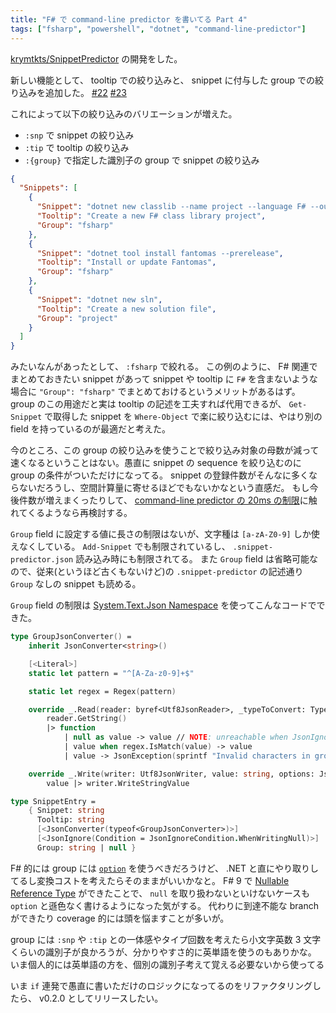 ```yaml
---
title: "F# で command-line predictor を書いてる Part 4"
tags: ["fsharp", "powershell", "dotnet", "command-line-predictor"]
---
```


[krymtkts/SnippetPredictor](https://github.com/krymtkts/SnippetPredictor) の開発をした。

新しい機能として、 tooltip での絞り込みと、 snippet に付与した group での絞り込みを追加した。
[#22](https://github.com/krymtkts/SnippetPredictor/pull/22) [#23](https://github.com/krymtkts/SnippetPredictor/pull/23)

これによって以下の絞り込みのバリエーションが増えた。

- `:snp` で snippet の絞り込み
- `:tip` で tooltip の絞り込み
- `:{group}` で指定した識別子の group で snippet の絞り込み

```json
{
  "Snippets": [
    {
      "Snippet": "dotnet new classlib --name project --language F# --output ./src/project",
      "Tooltip": "Create a new F# class library project",
      "Group": "fsharp"
    },
    {
      "Snippet": "dotnet tool install fantomas --prerelease",
      "Tooltip": "Install or update Fantomas",
      "Group": "fsharp"
    },
    {
      "Snippet": "dotnet new sln",
      "Tooltip": "Create a new solution file",
      "Group": "project"
    }
  ]
}
```

みたいなんがあったとして、 `:fsharp` で絞れる。
この例のように、 F# 関連でまとめておきたい snippet があって snippet や tooltip に `F#` を含まないような場合に `"Group": "fsharp"` でまとめておけるというメリットがあるはず。
group のこの用途だと実は tooltip の記述を工夫すれば代用できるが、 `Get-Snippet` で取得した snippet を `Where-Object` で楽に絞り込むには、やはり別の field を持っているのが最適だと考えた。

今のところ、この group の絞り込みを使うことで絞り込み対象の母数が減って速くなるということはない。愚直に snippet の sequence を絞り込むのに group の条件がついただけになってる。
snippet の登録件数がそんなに多くならないだろうし、空間計算量に寄せるほどでもないかなという直感だ。
もし今後件数が増えまくったりして、 [command-line predictor の 20ms の制限](https://learn.microsoft.com/en-us/powershell/scripting/dev-cross-plat/create-cmdline-predictor?view=powershell-7.5#creating-the-code)に触れてくるようなら再検討する。

`Group` field に設定する値に長さの制限はないが、文字種は `[a-zA-Z0-9]` しか使えなくしている。
`Add-Snippet` でも制限されているし、 `.snippet-predictor.json` 読み込み時にも制限されてる。
また `Group` field は省略可能なので、従来(というほど古くもないけど)の `.snippet-predictor` の記述通り `Group` なしの snippet も読める。

`Group` field の制限は [System.Text.Json Namespace](https://learn.microsoft.com/en-us/dotnet/api/system.text.json?view=net-9.0) を使ってこんなコードでできた。

```fsharp
type GroupJsonConverter() =
    inherit JsonConverter<string>()

    [<Literal>]
    static let pattern = "^[A-Za-z0-9]+$"

    static let regex = Regex(pattern)

    override _.Read(reader: byref<Utf8JsonReader>, _typeToConvert: Type, options: JsonSerializerOptions) =
        reader.GetString()
        |> function
            | null as value -> value // NOTE: unreachable when JsonIgnoreCondition.WhenWritingNull is used.
            | value when regex.IsMatch(value) -> value
            | value -> JsonException(sprintf "Invalid characters in group: %s" value) |> raise

    override _.Write(writer: Utf8JsonWriter, value: string, options: JsonSerializerOptions) =
        value |> writer.WriteStringValue

type SnippetEntry =
    { Snippet: string
      Tooltip: string
      [<JsonConverter(typeof<GroupJsonConverter>)>]
      [<JsonIgnore(Condition = JsonIgnoreCondition.WhenWritingNull)>]
      Group: string | null }
```

F# 的には group には [`option`](https://learn.microsoft.com/en-us/dotnet/fsharp/language-reference/options) を使うべきだろうけど、 .NET と直にやり取りしてるし変換コストを考えたらそのままがいいかなと。
F# 9 で [Nullable Reference Type](https://devblogs.microsoft.com/dotnet/nullable-reference-types-in-fsharp-9/) ができたことで、 `null` を取り扱わないといけないケースも `option` と遜色なく書けるようになった気がする。
代わりに到達不能な branch ができたり coverage 的には頭を悩ますことが多いが。

group には `:snp` や `:tip` との一体感やタイプ回数を考えたら小文字英数 3 文字くらいの識別子が良かろうが、分かりやすさ的に英単語を使うのもありかな。
いま個人的には英単語の方を、個別の識別子考えて覚える必要ないから使ってる

いま `if` 連発で愚直に書いただけのロジックになってるのをリファクタリングしたら、 v0.2.0 としてリリースしたい。
